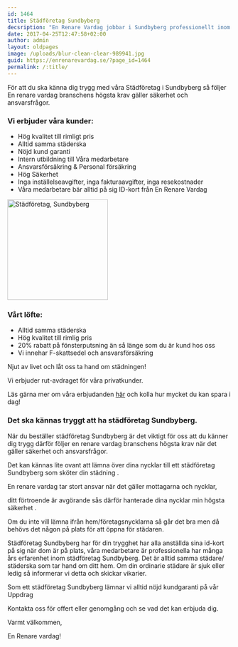 ```yaml
---
id: 1464
title: Städföretag Sundbyberg
decsription: "En Renare Vardag jobbar i Sundbyberg professionellt inom städ och erbjuder lokalvård till hög kvalitet."
date: 2017-04-25T12:47:58+02:00
author: admin
layout: oldpages
image: /uploads/blur-clean-clear-989941.jpg
guid: https://enrenarevardag.se/?page_id=1464
permalink: /:title/
---
```

För att du ska känna dig trygg med våra Städföretag i Sundbyberg så följer En renare vardag branschens högsta krav gäller säkerhet och ansvarsfrågor.

### Vi erbjuder våra kunder:

  * Hög kvalitet till rimligt pris
  * Alltid samma städerska
  * Nöjd kund garanti
  * Intern utbildning till Våra medarbetare
  * Ansvarsförsäkring & Personal försäkring
  * Hög Säkerhet
  * Inga inställelseavgifter, inga fakturaavgifter, inga resekostnader
  * Våra medarbetare bär alltid på sig ID-kort från En Renare Vardag

<img class=" wp-image-1465 aligncenter" src="https://enrenarevardag.se/wp-content/uploads/2017/04/Flyttstädning-17-300x300.jpg" alt="Städföretag, Sundbyberg" width="226" height="226" srcset="https://enrenarevardag.se/wp-content/uploads/2017/04/Flyttstädning-17-300x300.jpg 300w, https://enrenarevardag.se/wp-content/uploads/2017/04/Flyttstädning-17-150x150.jpg 150w, https://enrenarevardag.se/wp-content/uploads/2017/04/Flyttstädning-17-125x125.jpg 125w, https://enrenarevardag.se/wp-content/uploads/2017/04/Flyttstädning-17.jpg 450w" sizes="(max-width: 226px) 100vw, 226px" /> 

### Vårt löfte:

  * Alltid samma städerska
  * Hög kvalitet till rimlig pris
  * 20% rabatt på fönsterputsning än så länge som du är kund hos oss
  * Vi innehar F-skattsedel och ansvarsförsäkring

Njut av livet och låt oss ta hand om städningen!

Vi erbjuder rut-avdraget för våra privatkunder.

Läs gärna mer om våra erbjudanden [här](https://enrenarevardag.se/erbjudanden/) och kolla hur mycket du kan spara i dag!

### Det ska kännas tryggt att ha städföretag Sundbyberg.

När du beställer städföretag Sundbyberg är det viktigt för oss att du känner dig trygg därför följer en renare vardag branschens högsta krav när det gäller säkerhet och ansvarsfrågor.

Det kan kännas lite ovant att lämna över dina nycklar till ett städföretag Sundbyberg som sköter din städning .

En renare vardag tar stort ansvar när det gäller mottagarna och nycklar,

ditt förtroende är avgörande sås därför hanterade dina nycklar min högsta säkerhet .

Om du inte vill lämna ifrån hem/företagsnycklarna så går det bra men då behövs det någon på plats för att öppna för städaren.

Städföretag Sundbyberg har för din trygghet har alla anställda sina id-kort på sig när dom är på plats, våra medarbetare är professionella har många års erfarenhet inom städföretag Sundbyberg. Det är alltid samma städare/ städerska som tar hand om ditt hem. Om din ordinarie städare är sjuk eller ledig så informerar vi detta och skickar vikarier.

Som ett städföretag Sundbyberg lämnar vi alltid nöjd kundgaranti på vår Uppdrag

Kontakta oss för offert eller genomgång och se vad det kan erbjuda dig.

Varmt välkommen,

En Renare vardag!